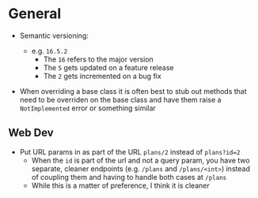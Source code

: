 # General

- Semantic versioning:
  - e.g. `16.5.2`
    - The `16` refers to the major version
    - The `5` gets updated on a feature release
    - The `2` gets incremented on a bug fix

- When overriding a base class it is often best to stub out methods that need to be overriden on the base class 
and have them raise a `NotImplemented` error or something similar

## Web Dev

- Put URL params in as part of the URL `plans/2` instead of `plans?id=2`
  - When the `id` is part of the url and not a query param, you have two separate, cleaner endpoints (e.g. `/plans` and `/plans/<int>`) instead of coupling them and having to handle both cases at `/plans` 
  - While this is a matter of preference, I think it is cleaner